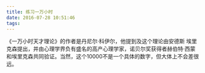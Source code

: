 ```yaml
---
title: 练习一万小时
date: 2016-07-28 10:51:46
tags:
---
```


《一万小时天才理论》的作者是丹尼尔·科伊尔，他提到及这个理论由安德斯 埃里克森提出，并由心理学界负有盛名的高产心理学家，诺贝尔奖获得者赫伯特·西蒙和埃里克森共同验证。当然，这个10000不是一个具体的数字，但大体上不会差很远。